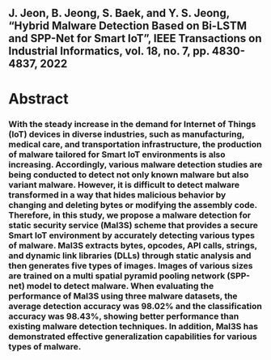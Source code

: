 <h2> J. Jeon, B. Jeong, S. Baek, and Y. S. Jeong, “Hybrid Malware Detection Based on Bi-LSTM and SPP-Net for Smart IoT”, IEEE Transactions on Industrial Informatics, vol. 18, no. 7, pp. 4830-4837, 2022 </h2>
<h1> Abstract </h1>
<h3> With the steady increase in the demand for Internet of Things (IoT) devices in diverse industries, such as manufacturing, medical care, and transportation infrastructure, the production of malware tailored for Smart IoT environments is also increasing. Accordingly, various malware detection studies are being conducted to detect not only known malware but also variant malware. However, it is difficult to detect malware transformed in a way that hides malicious behavior by changing and deleting bytes or modifying the assembly code. Therefore, in this study, we propose a malware detection for static security service (Mal3S) scheme that provides a secure Smart IoT environment by accurately detecting various types of malware. Mal3S extracts bytes, opcodes, API calls, strings, and dynamic link libraries (DLLs) through static analysis and then generates five types of images. Images of various sizes are trained on a multi spatial pyramid pooling network (SPP-net) model to detect malware. When evaluating the performance of Mal3S using three malware datasets, the average detection accuracy was 98.02% and the classification accuracy was 98.43%, showing better performance than existing malware detection techniques. In addition, Mal3S has demonstrated effective generalization capabilities for various types of malware. </h3>
